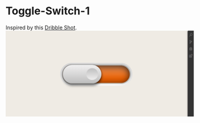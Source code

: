 # Toggle-Switch-1

Inspired by this [Dribble Shot](https://dribbble.com/shots/580766-expswitch).
![](capture.png)
